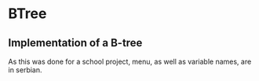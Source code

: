 # BTree
## Implementation of a B-tree 
As this was done for a school project, menu, as well as variable names, are in serbian.
